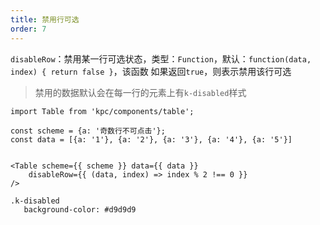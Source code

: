 ```yaml
---
title: 禁用行可选
order: 7
---
```


`disableRow`：禁用某一行可选状态，类型：`Function`，默认：`function(data, index) { return false }`，该函数
如果返回`true`，则表示禁用该行可选

> 禁用的数据默认会在每一行的元素上有`k-disabled`样式

```vdt
import Table from 'kpc/components/table';

const scheme = {a: '奇数行不可点击'};
const data = [{a: '1'}, {a: '2'}, {a: '3'}, {a: '4'}, {a: '5'}]


<Table scheme={{ scheme }} data={{ data }}
    disableRow={{ (data, index) => index % 2 !== 0 }}
/>
```

```styl
.k-disabled
   background-color: #d9d9d9
```







